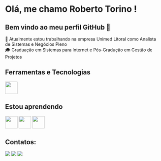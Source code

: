 # Olá, me chamo Roberto Torino ! 
## Bem vindo ao meu perfil GitHub 👋

🔭 Atualmente estou trabalhando na empresa Unimed Litoral como Analista de Sistemas e Negócios Pleno  
🎓 Graduação em Sistemas para Internet e Pós-Gradução em Gestão de Projetos

## Ferramentas e Tecnologias
<img loading="lazy" src="https://cdn.jsdelivr.net/gh/devicons/devicon@latest/icons/vscode/vscode-original-wordmark.svg" width="40" height="40"/>

## Estou aprendendo
<div>
         <img loading="lazy" src="https://cdn.jsdelivr.net/gh/devicons/devicon@latest/icons/html5/html5-original-wordmark.svg" width="40" height="40"/>
         <img loading="lazy" src="https://cdn.jsdelivr.net/gh/devicons/devicon@latest/icons/css3/css3-original-wordmark.svg" width="40" height="40"/>
         <img loading="lazy" src="https://cdn.jsdelivr.net/gh/devicons/devicon@latest/icons/javascript/javascript-original.svg" width="40" height="40"/>
</div>


## Contatos:
<div>
         <a href="https://www.instagram.com/beto_torino/" target="_blank"><img loading="lazy" src="https://img.shields.io/badge/-Instagram-%23E4405F?style=for-the-badge&logo=instagram&logoColor=white" target="_blank"></a>
         <a href = "mailto:betotorino85@gmail.com"><img loading="lazy" src="https://img.shields.io/badge/Gmail-D14836?style=for-the-badge&logo=gmail&logoColor=white" target="_blank"></a>
         <a href="https://www.linkedin.com/in/roberto-torino-404747239/" target="_blank"><img loading="lazy" src="https://img.shields.io/badge/-LinkedIn-%230077B5?style=for-the-badge&logo=linkedin&logoColor=white" target="_blank"></a>   
</div>
         
<!--
**robertotorino85/robertotorino85** is a ✨ _special_ ✨ repository because its `README.md` (this file) appears on your GitHub profile.

Here are some ideas to get you started:

- 🔭 I’m currently working on ...
- 🌱 I’m currently learning ...
- 👯 I’m looking to collaborate on ...
- 🤔 I’m looking for help with ...
- 💬 Ask me about ...
- 📫 How to reach me: ...
- 😄 Pronouns: ...
- ⚡ Fun fact: ...
-->
